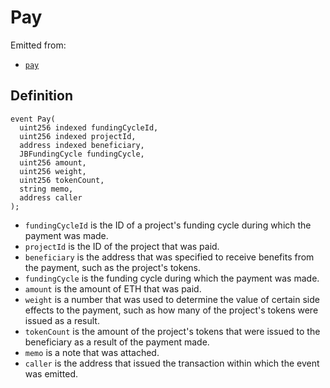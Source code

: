 # Pay

Emitted from:

* [`pay`](../write/pay.md)

## Definition

```solidity
event Pay(
  uint256 indexed fundingCycleId,
  uint256 indexed projectId,
  address indexed beneficiary,
  JBFundingCycle fundingCycle,
  uint256 amount,
  uint256 weight,
  uint256 tokenCount,
  string memo,
  address caller
);
```

* `fundingCycleId` is the ID of a project's funding cycle during which the payment was made.
* `projectId` is the ID of the project that was paid.
* `beneficiary` is the address that was specified to receive benefits from the payment, such as the project's tokens.
* `fundingCycle` is the funding cycle during which the payment was made.
* `amount` is the amount of ETH that was paid.
* `weight` is a number that was used to determine the value of certain side effects to the payment, such as how many of the project's tokens were issued as a result.
* `tokenCount` is the amount of the project's tokens that were issued to the beneficiary as a result of the payment made. 
* `memo` is a note that was attached.
* `caller` is the address that issued the transaction within which the event was emitted.
